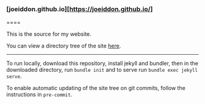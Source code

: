 ### [joeiddon.github.io][https://joeiddon.github.io/]
====

This is the source for my website.

You can view a directory tree of the site [here](https://joeiddon.github.io/tree).

---

To run locally, download this repository, install jekyll and bundler, then in
the downloaded directory, run `bundle init` and to serve run `bundle exec
jekyll serve`.

To enable automatic updating of the site tree on git commits, follow the
instructions in `pre-commit`.
